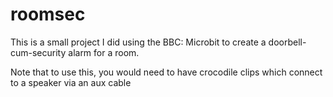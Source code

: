 # roomsec

This is a small project I did using the BBC: Microbit to create a doorbell-cum-security alarm for a room.

Note that to use this, you would need to have crocodile clips which connect to a speaker via an aux cable
